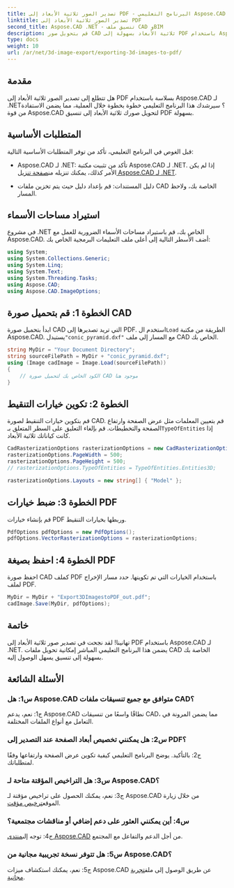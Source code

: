 ```yaml
---
title: تصدير الصور ثلاثية الأبعاد إلى PDF - البرنامج التعليمي Aspose.CAD
linktitle: تصدير الصور ثلاثية الأبعاد إلى PDF
second_title: Aspose.CAD .NET - تنسيق ملف CAD وBIM
description: قم بتحويل صور CAD ثلاثية الأبعاد بسهولة إلى PDF باستخدام Aspose.CAD لـ .NET. اتبع برنامجنا التعليمي خطوة بخطوة لتصدير ملفات PDF بسلاسة.
type: docs
weight: 10
url: /ar/net/3d-image-export/exporting-3d-images-to-pdf/
---
```

## مقدمة

هل تتطلع إلى تصدير الصور ثلاثية الأبعاد إلى PDF بسلاسة باستخدام Aspose.CAD لـ .NET؟ سيرشدك هذا البرنامج التعليمي خطوة بخطوة خلال العملية، مما يضمن الاستفادة من قوة Aspose.CAD لتحويل صورك ثلاثية الأبعاد إلى تنسيق PDF بسهولة.

## المتطلبات الأساسية

قبل الغوص في البرنامج التعليمي، تأكد من توفر المتطلبات الأساسية التالية:

-  Aspose.CAD لـ .NET: تأكد من تثبيت مكتبة Aspose.CAD لـ .NET. إذا لم يكن الأمر كذلك، يمكنك تنزيله من[صفحة تنزيل Aspose.CAD لـ .NET](https://releases.aspose.com/cad/net/).

- دليل المستندات: قم بإعداد دليل حيث يتم تخزين ملفات CAD الخاصة بك، ولاحظ المسار.

## استيراد مساحات الأسماء

في مشروع .NET الخاص بك، قم باستيراد مساحات الأسماء الضرورية للعمل مع Aspose.CAD. أضف الأسطر التالية إلى أعلى ملف التعليمات البرمجية الخاص بك:

```csharp
using System;
using System.Collections.Generic;
using System.Linq;
using System.Text;
using System.Threading.Tasks;
using Aspose.CAD;
using Aspose.CAD.ImageOptions;
```

## الخطوة 1: قم بتحميل صورة CAD

 ابدأ بتحميل صورة CAD التي تريد تصديرها إلى PDF. استخدم ال`Load` الطريقة من مكتبة Aspose.CAD. يستبدل`"conic_pyramid.dxf"` مع المسار إلى ملف CAD الخاص بك.

```csharp
string MyDir = "Your Document Directory";
string sourceFilePath = MyDir + "conic_pyramid.dxf";
using (Image cadImage = Image.Load(sourceFilePath))
{
    // الكود الخاص بك لتحميل صورة CAD موجود هنا
}
```

## الخطوة 2: تكوين خيارات التنقيط

 قم بتكوين خيارات التنقيط لصورة CAD. قم بتعيين المعلمات مثل عرض الصفحة وارتفاع الصفحة والتخطيطات. قم بإلغاء التعليق على السطر المتعلق بـ`TypeOfEntities` إذا كانت كياناتك ثلاثية الأبعاد.

```csharp
CadRasterizationOptions rasterizationOptions = new CadRasterizationOptions();
rasterizationOptions.PageWidth = 500;
rasterizationOptions.PageHeight = 500;
// rasterizationOptions.TypeOfEntities = TypeOfEntities.Entities3D;

rasterizationOptions.Layouts = new string[] { "Model" };
```

## الخطوة 3: ضبط خيارات PDF

قم بإنشاء خيارات PDF وربطها بخيارات التنقيط.

```csharp
PdfOptions pdfOptions = new PdfOptions();
pdfOptions.VectorRasterizationOptions = rasterizationOptions;
```

## الخطوة 4: احفظ بصيغة PDF

احفظ صورة CAD كملف PDF باستخدام الخيارات التي تم تكوينها. حدد مسار الإخراج لملف PDF.

```csharp
MyDir = MyDir + "Export3DImagestoPDF_out.pdf";
cadImage.Save(MyDir, pdfOptions);
```

## خاتمة

تهانينا! لقد نجحت في تصدير صور ثلاثية الأبعاد إلى PDF باستخدام Aspose.CAD لـ .NET. يضمن هذا البرنامج التعليمي المباشر إمكانية تحويل ملفات CAD الخاصة بك بسهولة إلى تنسيق يسهل الوصول إليه.

## الأسئلة الشائعة

### س1: هل Aspose.CAD متوافق مع جميع تنسيقات ملفات CAD؟

ج1: نعم، يدعم Aspose.CAD نطاقًا واسعًا من تنسيقات CAD، مما يضمن المرونة في التعامل مع أنواع الملفات المختلفة.

### س2: هل يمكنني تخصيص أبعاد الصفحة عند التصدير إلى PDF؟

ج2: بالتأكيد. يوضح البرنامج التعليمي كيفية تكوين عرض الصفحة وارتفاعها وفقًا لمتطلباتك.

### س3: هل التراخيص المؤقتة متاحة لـ Aspose.CAD؟

 ج3: نعم، يمكنك الحصول على تراخيص مؤقتة لـ Aspose.CAD من خلال زيارة الموقع[ترخيص مؤقت](https://purchase.aspose.com/temporary-license/).

### س4: أين يمكنني العثور على دعم إضافي أو مناقشات مجتمعية؟

 ج4: توجه إلى[منتدى Aspose.CAD](https://forum.aspose.com/c/cad/19) من أجل الدعم والتفاعل مع المجتمع.

### س5: هل تتوفر نسخة تجريبية مجانية من Aspose.CAD؟

 ج5: نعم، يمكنك استكشاف ميزات Aspose.CAD عن طريق الوصول إلى ملف[تجربة مجانية](https://releases.aspose.com/).